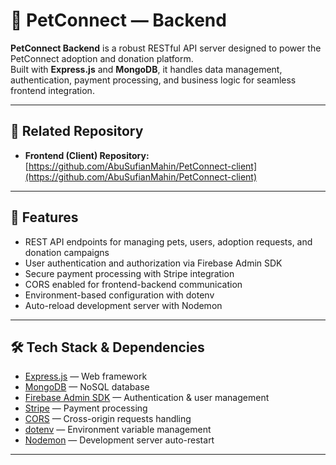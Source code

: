 # 🐾 PetConnect — Backend

**PetConnect Backend** is a robust RESTful API server designed to power the PetConnect adoption and donation platform.  
Built with **Express.js** and **MongoDB**, it handles data management, authentication, payment processing, and business logic for seamless frontend integration.

---

## 🔗 Related Repository

- **Frontend (Client) Repository:** [https://github.com/AbuSufianMahin/PetConnect-client](https://github.com/AbuSufianMahin/PetConnect-client)

---

## 🚀 Features

- REST API endpoints for managing pets, users, adoption requests, and donation campaigns  
- User authentication and authorization via Firebase Admin SDK  
- Secure payment processing with Stripe integration  
- CORS enabled for frontend-backend communication  
- Environment-based configuration with dotenv  
- Auto-reload development server with Nodemon  

---

## 🛠 Tech Stack & Dependencies

- [Express.js](https://expressjs.com/) — Web framework  
- [MongoDB](https://www.mongodb.com/) — NoSQL database  
- [Firebase Admin SDK](https://firebase.google.com/docs/admin/setup) — Authentication & user management  
- [Stripe](https://stripe.com/docs/api) — Payment processing  
- [CORS](https://github.com/expressjs/cors) — Cross-origin requests handling  
- [dotenv](https://github.com/motdotla/dotenv) — Environment variable management  
- [Nodemon](https://nodemon.io/) — Development server auto-restart  

---
